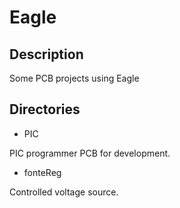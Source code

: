 # Eagle

## Description

Some PCB projects using Eagle

## Directories

- PIC

PIC programmer PCB for development.

- fonteReg

Controlled voltage source.

